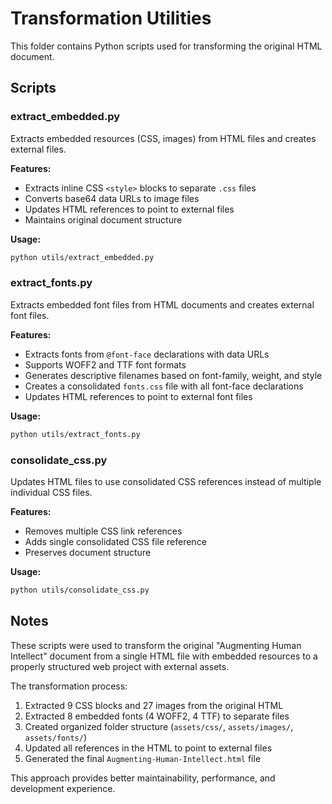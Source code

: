 # Transformation Utilities

This folder contains Python scripts used for transforming the original HTML document.

## Scripts

### extract_embedded.py
Extracts embedded resources (CSS, images) from HTML files and creates external files.

**Features:**
- Extracts inline CSS `<style>` blocks to separate `.css` files
- Converts base64 data URLs to image files
- Updates HTML references to point to external files
- Maintains original document structure

**Usage:**
```bash
python utils/extract_embedded.py
```

### extract_fonts.py
Extracts embedded font files from HTML documents and creates external font files.

**Features:**
- Extracts fonts from `@font-face` declarations with data URLs
- Supports WOFF2 and TTF font formats
- Generates descriptive filenames based on font-family, weight, and style
- Creates a consolidated `fonts.css` file with all font-face declarations
- Updates HTML references to point to external font files

**Usage:**
```bash
python utils/extract_fonts.py
```

### consolidate_css.py
Updates HTML files to use consolidated CSS references instead of multiple individual CSS files.

**Features:**
- Removes multiple CSS link references
- Adds single consolidated CSS file reference
- Preserves document structure

**Usage:**
```bash
python utils/consolidate_css.py
```

## Notes

These scripts were used to transform the original "Augmenting Human Intellect" document from a single HTML file with embedded resources to a properly structured web project with external assets.

The transformation process:
1. Extracted 9 CSS blocks and 27 images from the original HTML
2. Extracted 8 embedded fonts (4 WOFF2, 4 TTF) to separate files
3. Created organized folder structure (`assets/css/`, `assets/images/`, `assets/fonts/`)
4. Updated all references in the HTML to point to external files
5. Generated the final `Augmenting-Human-Intellect.html` file

This approach provides better maintainability, performance, and development experience.
